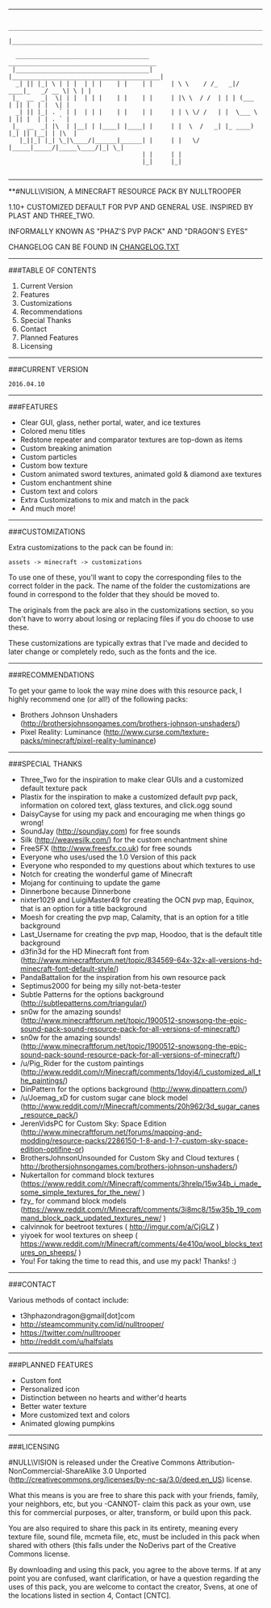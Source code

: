 ***
```                                                                                  
  _____________________________________________________________________________________ 
 |_____________________________________________________________________________________|
 
  _____________________________________       _________________________________________
 |_____________________________________|     |_________________________________________| 
  _| || |_| \ | | |  | | |    | |    | |     | \ \    / /_   _|/ ____|_   _/ __ \| \ | | 
 |_  __  _|  \| | |  | | |    | |    | |     | |\ \  / /  | | | (___   | || |  | |  \| | 
  _| || |_| . ` | |  | | |    | |    | |     | | \ \/ /   | |  \___ \  | || |  | | . ` | 
 |_  __  _| |\  | |__| | |____| |____| |     | |  \  /   _| |_ ____) |_| || |__| | |\  | 
   |_||_| |_| \_|\____/|______|______| |     | |   \/   |_____|_____/|_____\____/|_| \_| 
                                     | |     | |                                         
                                     |_|     |_|
									 
```                                         
***

**#NULL\\VISION, A MINECRAFT RESOURCE PACK
BY NULLTROOPER

1.10+ CUSTOMIZED DEFAULT FOR PVP AND GENERAL USE. INSPIRED BY PLAST AND THREE_TWO.

INFORMALLY KNOWN AS "PHAZ'S PVP PACK" AND "DRAGON'S EYES"

CHANGELOG CAN BE FOUND IN [CHANGELOG.TXT](/CHANGELOG.txt)

***

###TABLE OF CONTENTS

1. Current Version
2. Features
3. Customizations
4. Recommendations
5. Special Thanks
6. Contact
7. Planned Features
8. Licensing

***

###CURRENT VERSION

	2016.04.10

***

###FEATURES

* Clear GUI, glass, nether portal, water, and ice textures
* Colored menu titles
* Redstone repeater and comparator textures are top-down as items
* Custom breaking animation
* Custom particles
* Custom bow texture
* Custom animated sword textures, animated gold & diamond axe textures
* Custom enchantment shine
* Custom text and colors
* Extra Customizations to mix and match in the pack
* And much more!

***

###CUSTOMIZATIONS

Extra customizations to the pack can be found in:

	assets -> minecraft -> customizations

To use one of these, you'll want to copy the corresponding files to the correct folder in the pack. The name of the folder the customizations are found in correspond to the folder that they should be moved to.

The originals from the pack are also in the customizations section, so you don't have to worry about losing or replacing files if you do choose to use these.

These customizations are typically extras that I've made and decided to later change or completely redo, such as the fonts and the ice.

***

###RECOMMENDATIONS

To get your game to look the way mine does with this resource pack, I highly recommend one (or all!) of the following packs:

* Brothers Johnson Unshaders (http://brothersjohnsongames.com/brothers-johnson-unshaders/)
* Pixel Reality: Luminance (http://www.curse.com/texture-packs/minecraft/pixel-reality-luminance)

***

###SPECIAL THANKS

* Three_Two for the inspiration to make clear GUIs and a customized default texture pack
* Plastix for the inspiration to make a customized default pvp pack, information on colored text, glass textures, and click.ogg sound
* DaisyCayse for using my pack and encouraging me when things go wrong!
* SoundJay (http://soundjay.com) for free sounds
* Silk (http://weavesilk.com/) for the custom enchantment shine
* FreeSFX (http://www.freesfx.co.uk) for free sounds
* Everyone who uses/used the 1.0 Version of this pack
* Everyone who responded to my questions about which textures to use
* Notch for creating the wonderful game of Minecraft
* Mojang for continuing to update the game
* Dinnerbone because Dinnerbone
* nixter1029 and LuigiMaster49 for creating the OCN pvp map, Equinox, that is an option for a title background
* Moesh for creating the pvp map, Calamity, that is an option for a title background
* Last_Username for creating the pvp map, Hoodoo, that is the default title background
* d3fin3d for the HD Minecraft font from (http://www.minecraftforum.net/topic/834569-64x-32x-all-versions-hd-minecraft-font-default-style/)
* PandaBattalion for the inspiration from his own resource pack
* Septimus2000 for being my silly not-beta-tester
* Subtle Patterns for the options background (http://subtlepatterns.com/triangular/)
* sn0w for the amazing sounds! (http://www.minecraftforum.net/topic/1900512-snowsong-the-epic-sound-pack-sound-resource-pack-for-all-versions-of-minecraft/)
* sn0w for the amazing sounds! (http://www.minecraftforum.net/topic/1900512-snowsong-the-epic-sound-pack-sound-resource-pack-for-all-versions-of-minecraft/)
* /u/Pig_Rider for the custom paintings (http://www.reddit.com/r/Minecraft/comments/1doyi4/i_customized_all_the_paintings/)
* DinPattern for the options background (http://www.dinpattern.com/)
* /u/Joemag_xD for custom sugar cane block model (http://www.reddit.com/r/Minecraft/comments/20h962/3d_sugar_canes_resource_pack/)
* JerenVidsPC for Custom Sky: Space Edition (http://www.minecraftforum.net/forums/mapping-and-modding/resource-packs/2286150-1-8-and-1-7-custom-sky-space-edition-optifine-or)
* BrothersJohnsonUnsounded for Custom Sky and Cloud textures ( http://brothersjohnsongames.com/brothers-johnson-unshaders/)
* Nukertallon for command block textures (https://www.reddit.com/r/Minecraft/comments/3hrelp/15w34b_i_made_some_simple_textures_for_the_new/ )
* fzy_ for command block models (https://www.reddit.com/r/Minecraft/comments/3i8mc8/15w35b_19_command_block_pack_updated_textures_new/ )
* calvinnok for beetroot textures ( http://imgur.com/a/CjGLZ )
* yiyoek for wool textures on sheep ( https://www.reddit.com/r/Minecraft/comments/4e410q/wool_blocks_textures_on_sheeps/ )
* You! For taking the time to read this, and use my pack! Thanks! :)

***

###CONTACT

Various methods of contact include:

* t3hphazondragon@gmail[dot]com
* http://steamcommunity.com/id/nulltrooper/
* https://twitter.com/nulltrooper
* http://reddit.com/u/halfslats

***

###PLANNED FEATURES

* Custom font
* Personalized icon
* Distinction between no hearts and wither'd hearts
* Better water texture
* More customized text and colors
* Animated glowing pumpkins

***

###LICENSING

#NULL\\VISION is released under the Creative Commons Attribution-NonCommercial-ShareAlike 3.0 Unported (http://creativecommons.org/licenses/by-nc-sa/3.0/deed.en_US) license.

What this means is you are free to share this pack with your friends, family, your neighbors, etc, but you -CANNOT- claim this pack as your own, use this for commercial purposes, or alter, transform, or build upon this pack.

You are also required to share this pack in its entirety, meaning every texture file, sound file, mcmeta file, etc, must be included in this pack when shared with others (this falls under the NoDerivs part of the Creative Commons license.

By downloading and using this pack, you agree to the above terms. If at any point you are confused, want clarification, or have a question regarding the uses of this pack, you are welcome to contact the creator, Svens, at one of the locations listed in section 4, Contact [CNTC].